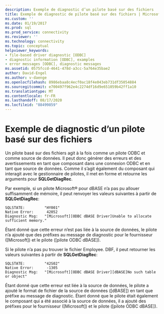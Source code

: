 ```yaml
---
description: Exemple de diagnostic d’un pilote basé sur des fichiers
title: Exemple de diagnostic de pilote basé sur des fichiers | Microsoft Docs
ms.custom: ''
ms.date: 01/19/2017
ms.prod: sql
ms.prod_service: connectivity
ms.reviewer: ''
ms.technology: connectivity
ms.topic: conceptual
helpviewer_keywords:
- file-based driver diagnostic [ODBC]
- diagnostic information [ODBC], examples
- error messages [ODBC], diagnostic messages
ms.assetid: 0575fccd-4641-478d-a3cc-5a764e35bae2
author: David-Engel
ms.author: v-daenge
ms.openlocfilehash: 8986ebaa8c4ecf0ac18f4e043eb731df35054884
ms.sourcegitcommit: e700497f962e4c2274df16d9e651059b42ff1a10
ms.translationtype: MT
ms.contentlocale: fr-FR
ms.lasthandoff: 08/17/2020
ms.locfileid: "88499859"
---
```

# <a name="file-based-driver-diagnostic-example"></a>Exemple de diagnostic d’un pilote basé sur des fichiers
Un pilote basé sur des fichiers agit à la fois comme un pilote ODBC et comme source de données. Il peut donc générer des erreurs et des avertissements en tant que composant dans une connexion ODBC et en tant que source de données. Comme il s’agit également du composant qui interagit avec le gestionnaire de pilotes, il met en forme et retourne les arguments pour **SQLGetDiagRec**.  
  
 Par exemple, si un pilote Microsoft® pour dBASE n’a pas pu allouer suffisamment de mémoire, il peut renvoyer les valeurs suivantes à partir de **SQLGetDiagRec**:  
  
```  
SQLSTATE:         "HY001"  
Native Error:      42052  
Diagnostic Msg:   "[Microsoft][ODBC dBASE Driver]Unable to allocate sufficient memory."  
```  
  
 Étant donné que cette erreur n’est pas liée à la source de données, le pilote n’a ajouté que des préfixes au message de diagnostic pour le fournisseur ([Microsoft]) et le pilote ([pilote ODBC dBASE]).  
  
 Si le pilote n’a pas pu trouver le fichier Employee. DBF, il peut retourner les valeurs suivantes à partir de **SQLGetDiagRec**:  
  
```  
SQLSTATE:         "42S02"  
Native Error:      -1305  
Diagnostic Msg:   "[Microsoft][ODBC dBASE Driver][dBASE]No such table or object"  
```  
  
 Étant donné que cette erreur est liée à la source de données, le pilote a ajouté le format de fichier de la source de données ([dBASE]) en tant que préfixe au message de diagnostic. Étant donné que le pilote était également le composant qui a été associé à la source de données, il a ajouté des préfixes pour le fournisseur ([Microsoft]) et le pilote ([pilote ODBC dBASE]).
